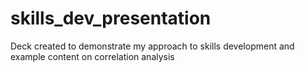 # skills_dev_presentation
Deck created to demonstrate my approach to skills development and example content on correlation analysis
